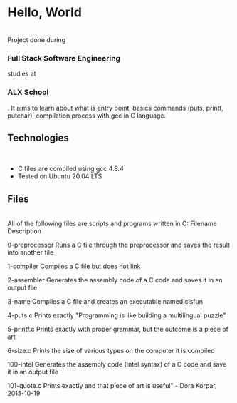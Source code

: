 <h1>Hello, World</h1>
<br>
Project done during <h3>Full Stack Software Engineering</h3> studies at <h3>ALX School</h3>. It aims to learn about what is entry point, basics commands (puts, printf, putchar), compilation process with gcc in C language.

<h2>Technologies</h2>
<br>
<ul>
<li>C files are compiled using gcc 4.8.4</li>
<li>Tested on Ubuntu 20.04 LTS</li>
</ul>

<h2>Files</h2>
<br>
All of the following files are scripts and programs written in C:

<tr>
<th>Filename</th>
<th>Description</th>
</tr>



0-preprocessor	Runs a C file through the preprocessor and saves the result into another file

1-compiler		Compiles a C file but does not link

2-assembler	Generates the assembly code of a C code and saves it in an output file

3-name		Compiles a C file and creates an executable named cisfun

4-puts.c		Prints exactly "Programming is like building a multilingual puzzle"

5-printf.c		Prints exactly with proper grammar, but the outcome is a piece of art

6-size.c		Prints the size of various types on the computer it is compiled

100-intel		Generates the assembly code (Intel syntax) of a C code and save it in an output file

101-quote.c	Prints exactly and that piece of art is useful" - Dora Korpar, 2015-10-19

